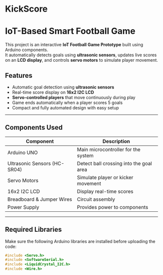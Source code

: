# KickScore
# IoT-Based Smart Football Game

This project is an interactive **IoT Football Game Prototype** built using Arduino components.  
It automatically detects goals using **ultrasonic sensors**, updates live scores on an **LCD display**, and controls **servo motors** to simulate player movement.  

## Features

- Automatic goal detection using **ultrasonic sensors**
- Real-time score display on **16x2 I2C LCD**
- **Servo-controlled players** that move continuously during play
- Game ends automatically when a player scores 5 goals
- Compact and fully automated design with easy setup

---

## Components Used

| Component | Description |
|------------|-------------|
| Arduino UNO | Main microcontroller for the system |
| Ultrasonic Sensors (HC-SR04) | Detect ball crossing into the goal area |
| Servo Motors | Simulate player or kicker movement |
| 16x2 I2C LCD | Display real-time scores |
| Breadboard & Jumper Wires | Circuit assembly |
| Power Supply | Provides power to components |

---

## Required Libraries

Make sure the following Arduino libraries are installed before uploading the code:

```cpp
#include <Servo.h>
#include <SoftwareSerial.h>
#include <LiquidCrystal_I2C.h>
#include <Wire.h>
